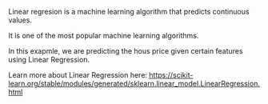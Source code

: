 Linear regresion is a machine learning algorithm that predicts continuous values.

It is one of the most popular machine learning algorithms.

In this exapmle, we are predicting the hous price given certain features using Linear Regression.

Learn more about Linear Regression here:
https://scikit-learn.org/stable/modules/generated/sklearn.linear_model.LinearRegression.html
